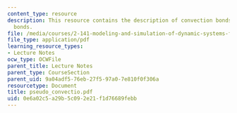 ```yaml
---
content_type: resource
description: This resource contains the description of convection bonds and ?pseudo?
  bonds.
file: /media/courses/2-141-modeling-and-simulation-of-dynamic-systems-fall-2006/0e6a02c5a29b5c092e21f1d76689febb_pseudo_convectio.pdf
file_type: application/pdf
learning_resource_types:
- Lecture Notes
ocw_type: OCWFile
parent_title: Lecture Notes
parent_type: CourseSection
parent_uid: 9a04adf5-76eb-27f5-97a0-7e810f0f306a
resourcetype: Document
title: pseudo_convectio.pdf
uid: 0e6a02c5-a29b-5c09-2e21-f1d76689febb
---
```

